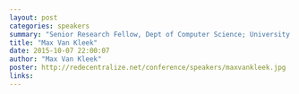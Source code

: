 ```yaml
---
layout: post
categories: speakers
summary: "Senior Research Fellow, Dept of Computer Science; University of Oxford."
title: "Max Van Kleek"
date: 2015-10-07 22:00:07
author: "Max Van Kleek"
poster: http://redecentralize.net/conference/speakers/maxvankleek.jpg
links:
---
```

